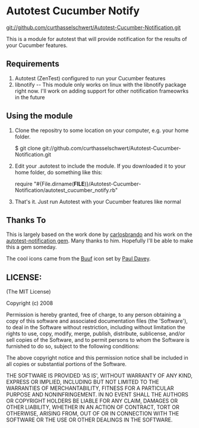 # Autotest Cucumber Notify

[git://github.com/curthasselschwert/Autotest-Cucumber-Notification.git](git://github.com/curthasselschwert/Autotest-Cucumber-Notification.git)

This is a module for autotest that will provide notification for the results of your Cucumber features.

## Requirements

1. Autotest (ZenTest) configured to run your Cucumber features
2. libnotify -- This module only works on linux with the libnotify package right now. I'll work on adding support for other notification frameowrks in the future 

## Using the module

1. Clone the repositry to some location on your computer, e.g. your home folder.

    $ git clone git://github.com/curthasselschwert/Autotest-Cucumber-Notification.git

2. Edit your .autotest to include the module. If you downloaded it to your home folder, do something like this:

    require "#{File.dirname(__FILE__)}/Autotest-Cucumber-Notification/autotest_cucumber_notify.rb"

3. That's it. Just run Autotest with your Cucumber features like normal

## Thanks To

This is largely based on the work done by [carlosbrando](http://github.com/carlosbrando "carlosbrando") and his work on the [autotest-notification gem](http://github.com/carlosbrando/autotest-notification/tree/master "autotest-notification"). Many thanks to him. Hopefully I'll be able to make this a gem someday.

The cool icons came from the [Buuf](http://mattahan.deviantart.com/art/Buuf-37966044) icon set by [Paul Davey](http://mattahan.deviantart.com/).

## LICENSE:

(The MIT License)

Copyright (c) 2008

Permission is hereby granted, free of charge, to any person obtaining
a copy of this software and associated documentation files (the
'Software'), to deal in the Software without restriction, including
without limitation the rights to use, copy, modify, merge, publish,
distribute, sublicense, and/or sell copies of the Software, and to
permit persons to whom the Software is furnished to do so, subject to
the following conditions:

The above copyright notice and this permission notice shall be
included in all copies or substantial portions of the Software.

THE SOFTWARE IS PROVIDED 'AS IS', WITHOUT WARRANTY OF ANY KIND,
EXPRESS OR IMPLIED, INCLUDING BUT NOT LIMITED TO THE WARRANTIES OF
MERCHANTABILITY, FITNESS FOR A PARTICULAR PURPOSE AND NONINFRINGEMENT.
IN NO EVENT SHALL THE AUTHORS OR COPYRIGHT HOLDERS BE LIABLE FOR ANY
CLAIM, DAMAGES OR OTHER LIABILITY, WHETHER IN AN ACTION OF CONTRACT,
TORT OR OTHERWISE, ARISING FROM, OUT OF OR IN CONNECTION WITH THE
SOFTWARE OR THE USE OR OTHER DEALINGS IN THE SOFTWARE.

